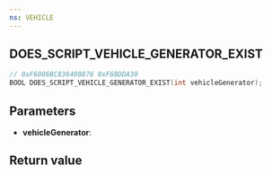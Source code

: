 ```yaml
---
ns: VEHICLE
---
```

## DOES_SCRIPT_VEHICLE_GENERATOR_EXIST

```c
// 0xF6086BC836400876 0xF6BDDA30
BOOL DOES_SCRIPT_VEHICLE_GENERATOR_EXIST(int vehicleGenerator);
```


## Parameters
* **vehicleGenerator**: 

## Return value
